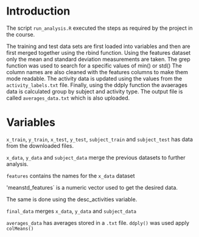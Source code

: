 # Introduction

The script `run_analysis.R` executed the steps as required by the project in the course. 

The training and test data sets are first loaded into variables and then are first merged together using the rbind function. 
Using the features dataset only the mean and standard deviation measurements are taken. The grep function was used to search for a specific values of min() or std()
The column names are also cleaned with the features columns to make them mode readable. 
The activity data is updated using the values from the `activity_labels.txt` file.
Finally, using the ddply function the avaerages data is calculated group by subject and activity type. The output file is called `averages_data.txt` which is also uploaded. 

# Variables

`x_train`, `y_train`, `x_test`, `y_test`, `subject_train` and `subject_test` has data from the downloaded files.

`x_data`, `y_data` and `subject_data` merge the previous datasets to further analysis.

`features` contains the names for the `x_data` dataset

'meanstd_features`  is a numeric vector used to get the desired data.

The same is done using the desc_activities variable. 

`final_data` merges `x_data`, `y_data` and `subject_data` 

`averages_data` has averages stored in a `.txt` file. `ddply()` was used apply `colMeans()`
